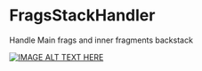 # FragsStackHandler
Handle Main frags and inner fragments backstack


[![IMAGE ALT TEXT HERE](https://img.youtube.com/vi/YOUTUBE_VIDEO_ID_HERE/0.jpg)](https://www.youtube.com/watch?v=E-rbyJ3kCrc&feature=youtu.be)
